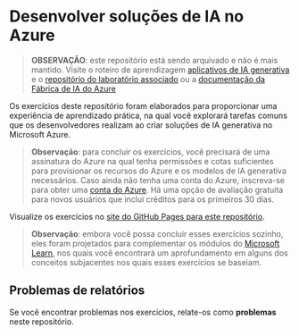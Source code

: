 # Desenvolver soluções de IA no Azure

> **OBSERVAÇÃO**: este repositório está sendo arquivado e não é mais mantido. Visite o roteiro de aprendizagem [aplicativos de IA generativa](https://learn.microsoft.com/en-us/training/paths/create-custom-copilots-ai-studio/) e o [repositório do laboratório associado](https://github.com/MicrosoftLearning/mslearn-ai-studio) ou a [documentação da Fábrica de IA do Azure](https://learn.microsoft.com/en-us/azure/ai-foundry/)

Os exercícios deste repositório foram elaborados para proporcionar uma experiência de aprendizado prática, na qual você explorará tarefas comuns que os desenvolvedores realizam ao criar soluções de IA generativa no Microsoft Azure.

> **Observação**: para concluir os exercícios, você precisará de uma assinatura do Azure na qual tenha permissões e cotas suficientes para provisionar os recursos do Azure e os modelos de IA generativa necessários. Caso ainda não tenha uma conta do Azure, inscreva-se para obter uma [conta do Azure](https://azure.microsoft.com/free). Há uma opção de avaliação gratuita para novos usuários que inclui créditos para os primeiros 30 dias.

Visualize os exercícios no [site do GitHub Pages para este repositório](https://microsoftlearning.github.io/mslearn-ai-services/).


> **Observação**: embora você possa concluir esses exercícios sozinho, eles foram projetados para complementar os módulos do [Microsoft Learn](https://learn.microsoft.com/training/paths/get-started-azure-ai/), nos quais você encontrará um aprofundamento em alguns dos conceitos subjacentes nos quais esses exercícios se baseiam.

## Problemas de relatórios

Se você encontrar problemas nos exercícios, relate-os como **problemas** neste repositório.
